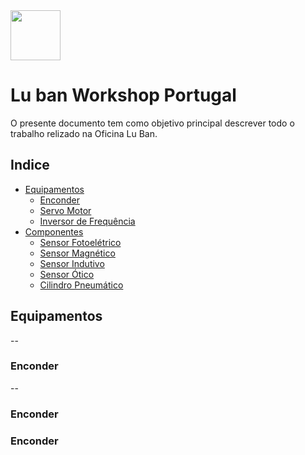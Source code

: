 <img src="https://github.com/LMigu3liPT/Documentation_Luban/blob/main/Grafcets/32_Manual/Imagens_Grafcets/Logo_Luban.png" width="80" />    

# Lu ban Workshop Portugal

O presente documento tem  como  objetivo  principal  descrever  todo o trabalho relizado na   Oficina   Lu   Ban.

## Indice
- [Equipamentos](#equipamentos)
  - [Enconder](#enconder)
  - [Servo Motor](#servomotor)
  - [Inversor de Frequência](#inversordefrequência)
- [Componentes](#componentes)
  - [Sensor Fotoelétrico](#sensorfotoelétrico)
  - [Sensor Magnético](#sensormagnético) 
  - [Sensor Indutivo](#sensorindutivo) 
  - [Sensor Ótico](#sensorotico) 
  - [Cilindro Pneumático](#cilindropneumatico)

## Equipamentos
--
### Enconder
--
### Enconder

### Enconder
